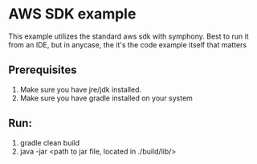 # AWS SDK example
This example utilizes the standard aws sdk with symphony.
Best to run it from an IDE, but in anycase, the it's the code example itself that matters

## Prerequisites
1. Make sure you have jre/jdk installed.
2. Make sure you have gradle installed on your system


## Run:
1. gradle clean build
2. java -jar <path to jar file, located in ./build/lib/>